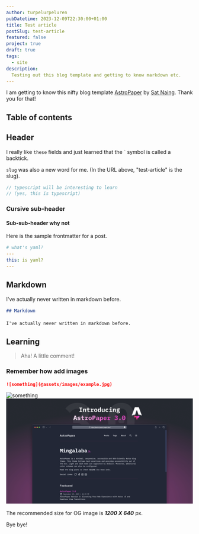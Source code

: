 ```yaml
---
author: turpelurpeluren
pubDatetime: 2023-12-09T22:30:00+01:00
title: Test article
postSlug: test-article
featured: false
project: true
draft: true
tags:
  - site
description:
  Testing out this blog template and getting to know markdown etc.
---
```


I am getting to know this nifty blog template [AstroPaper](https://astro-paper.pages.dev/) by [Sat Naing](https://satnaing.dev/).
Thank you for that!

## Table of contents

## Header

I really like `these` fields and just learned that the ` symbol is called a backtick.

`slug` was also a new word for me. (In the URL above, "test-article" is the slug).

```ts
// typescript will be interesting to learn
// (yes, this is typescript)
```

### Cursive sub-header

#### Sub-sub-header why not

Here is the sample frontmatter for a post.

```yaml
# what's yaml?
---
this: is yaml?
---
```

## Markdown

I've actually never written in markdown before.

```md
## Markdown

I've actually never written in markdown before.
```

## Learning

> Aha! A little comment!

### Remember how add images

```md
![something](@assets/images/example.jpg)
```

![something](@assets/images/AstroPaper-v3.png)
<img src="../../assets/images/AstroPaper-v3.png" alt="something">

The recommended size for OG image is **_1200 X 640_** px.

Bye bye!
